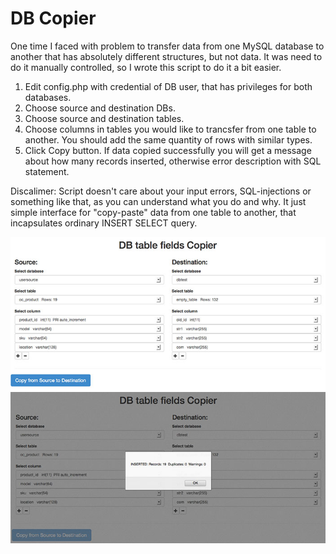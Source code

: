 DB Copier
=========

One time I faced with problem to transfer data from one MySQL database to another that has absolutely different structures, but not data.
It was need to do it manually controlled, so I wrote this script to do it a bit easier.

1. Edit config.php with credential of DB user, that has privileges for both databases.
2. Choose source and destination DBs.
3. Choose source and destination tables.
4. Choose columns in tables you would like to trancsfer from one table to another. You should add the same quantity of rows with similar types.
5. Click Copy button. If data copied successfully you will get a message about how many records inserted, otherwise error description with SQL statement.

Discalimer:
Script doesn't care about your input errors, SQL-injections or something like that, as you can understand what you do and why. It just simple interface for "copy-paste" data from one table to another, that incapsulates ordinary INSERT SELECT query.

<img src="screenshot-1.jpg" /><br>
<img src="screenshot-2.jpg" />